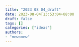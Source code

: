 ```yaml
---
title: "2023 08 04_draft"
date: 2023-08-04T13:53:04+08:00
draft: false
tags: []
categories: ["ideas"]
authors:
- "mewooew"
---
```


